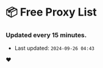 # :package: Free Proxy List
### Updated every 15 minutes.

- Last updated: `2024-09-26 04:43`

:heart:
